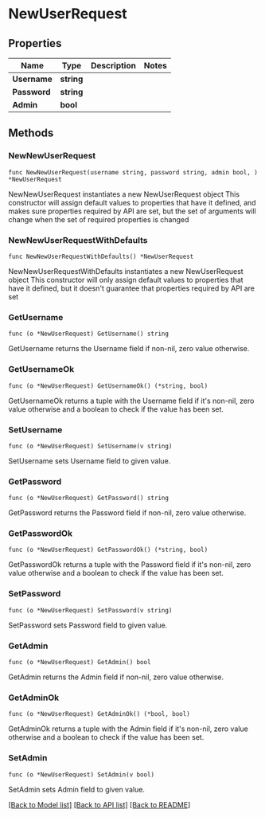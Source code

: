 # NewUserRequest

## Properties

Name | Type | Description | Notes
------------ | ------------- | ------------- | -------------
**Username** | **string** |  | 
**Password** | **string** |  | 
**Admin** | **bool** |  | 

## Methods

### NewNewUserRequest

`func NewNewUserRequest(username string, password string, admin bool, ) *NewUserRequest`

NewNewUserRequest instantiates a new NewUserRequest object
This constructor will assign default values to properties that have it defined,
and makes sure properties required by API are set, but the set of arguments
will change when the set of required properties is changed

### NewNewUserRequestWithDefaults

`func NewNewUserRequestWithDefaults() *NewUserRequest`

NewNewUserRequestWithDefaults instantiates a new NewUserRequest object
This constructor will only assign default values to properties that have it defined,
but it doesn't guarantee that properties required by API are set

### GetUsername

`func (o *NewUserRequest) GetUsername() string`

GetUsername returns the Username field if non-nil, zero value otherwise.

### GetUsernameOk

`func (o *NewUserRequest) GetUsernameOk() (*string, bool)`

GetUsernameOk returns a tuple with the Username field if it's non-nil, zero value otherwise
and a boolean to check if the value has been set.

### SetUsername

`func (o *NewUserRequest) SetUsername(v string)`

SetUsername sets Username field to given value.


### GetPassword

`func (o *NewUserRequest) GetPassword() string`

GetPassword returns the Password field if non-nil, zero value otherwise.

### GetPasswordOk

`func (o *NewUserRequest) GetPasswordOk() (*string, bool)`

GetPasswordOk returns a tuple with the Password field if it's non-nil, zero value otherwise
and a boolean to check if the value has been set.

### SetPassword

`func (o *NewUserRequest) SetPassword(v string)`

SetPassword sets Password field to given value.


### GetAdmin

`func (o *NewUserRequest) GetAdmin() bool`

GetAdmin returns the Admin field if non-nil, zero value otherwise.

### GetAdminOk

`func (o *NewUserRequest) GetAdminOk() (*bool, bool)`

GetAdminOk returns a tuple with the Admin field if it's non-nil, zero value otherwise
and a boolean to check if the value has been set.

### SetAdmin

`func (o *NewUserRequest) SetAdmin(v bool)`

SetAdmin sets Admin field to given value.



[[Back to Model list]](../README.md#documentation-for-models) [[Back to API list]](../README.md#documentation-for-api-endpoints) [[Back to README]](../README.md)


